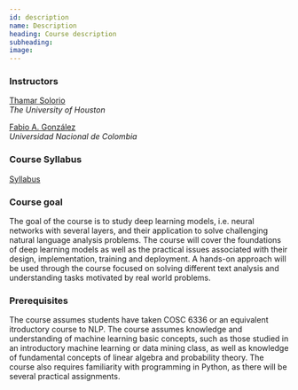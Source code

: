 ```yaml
---
id: description
name: Description
heading: Course description
subheading: 
image: 
---
```


### Instructors

[Thamar Solorio](http://solorio.uh.edu/)  
*The University of Houston*

[Fabio A. González](http://dis.unal.edu.co/~fgonza/)  
*Universidad Nacional de Colombia*

### Course Syllabus
[Syllabus](COSC%207336%20Fall%202017%20syllabus.pdf)

### Course goal
The goal of the course is to study deep learning models, i.e. neural networks with several layers,  and their application to solve challenging natural language analysis problems. The course will cover the  foundations of deep learning models as well as the practical issues associated with their design, implementation, training and deployment. A hands-on approach will be used through the course focused on solving different text analysis and understanding tasks motivated by real world problems. 

### Prerequisites
The course assumes students have taken COSC 6336 or an equivalent itroductory course to NLP. The course assumes knowledge and understanding of machine learning basic concepts, such as those studied in an introductory machine learning or data mining class, as well as knowledge of fundamental concepts of linear algebra and probability theory. The course also requires familiarity with programming in Python, as there will be several practical assignments. 

